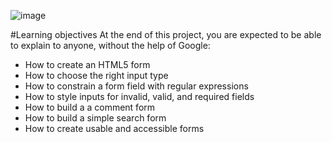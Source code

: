 ![image](https://github.com/Agent-Ken/holbertonschool-web_front_end/assets/128805216/ad3dc76c-bfcc-4668-b2ea-8684ac9688dc)


#Learning objectives
At the end of this project, you are expected to be able to explain to anyone, without the help of Google:

- How to create an HTML5 form
- How to choose the right input type
- How to constrain a form field with regular expressions
- How to style inputs for invalid, valid, and required fields
- How to build a a comment form
- How to build a simple search form
- How to create usable and accessible forms
